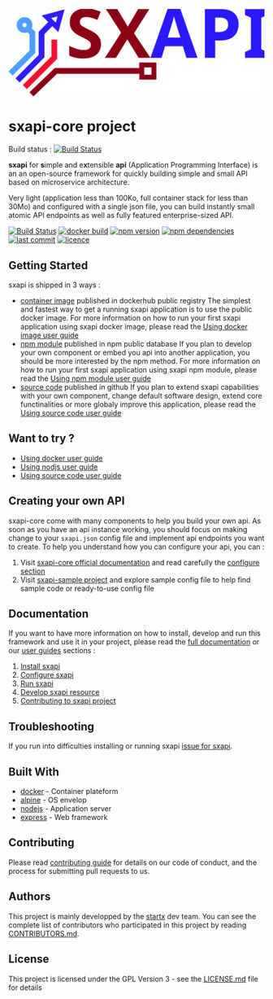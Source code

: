 [![sxapi](docs/assets/logo.svg)](https://github.com/startxfr/sxapi-core)

# sxapi-core project

Build status : [![Build Status](https://travis-ci.org/startxfr/sxapi-core.svg?branch=testing)](https://travis-ci.org/startxfr/sxapi-core)

**sxapi** for **s**imple and e**x**tensible **api** 
(Application Programming Interface) is an an open-source framework for 
quickly building simple and small API based on microservice architecture.

Very light (application less than 100Ko, full container stack for less than 30Mo)
and configured with a single json file, you can build instantly small atomic
API endpoints as well as fully featured enterprise-sized API.

[![Build Status](https://travis-ci.org/startxfr/sxapi-core.svg?branch=testing)](https://travis-ci.org/startxfr/sxapi-core) 
[![docker build](https://img.shields.io/docker/build/startx/sxapi.svg)](https://hub.docker.com/r/startx/sxapi/) 
[![npm version](https://badge.fury.io/js/sxapi-core.svg)](https://www.npmjs.com/package/sxapi-core) 
[![npm dependencies](https://david-dm.org/startxfr/sxapi-core.svg)](https://www.npmjs.com/package/sxapi-core) 
[![last commit](https://img.shields.io/github/last-commit/startxfr/sxapi-core.svg)](https://github.com/startxfr/sxapi-core) 
[![licence](https://img.shields.io/github/license/startxfr/sxapi-core.svg)](https://github.com/startxfr/sxapi-core) 

## Getting Started

sxapi is shipped in 3 ways : 
- [container image](https://hub.docker.com/r/startx/sxapi) published in dockerhub public registry
The simplest and fastest way to get a running sxapi application is to use the
public docker image. For more information on how to run your first sxapi 
application using sxapi docker image, please read the 
[Using docker image user guide](docs/guides/USE_docker.md)
- [npm module](https://www.npmjs.com/package/sxapi-core) published in npm public database
If you plan to develop your own component or embed you api into another 
application, you should be more interested by the npm method. For more 
information on how to run your first sxapi application using sxapi npm module, 
please read the [Using npm module user guide](docs/guides/USE_npm.md)
- [source code](https://github.com/startxfr/sxapi-core/tree/testing) published in github
If you plan to extend sxapi capabilities with your own component, change 
default software design, extend core functinalities or more globaly improve
this application, please read the [Using source code user guide](docs/guides/USE_source.md)

## Want to try ?

- [Using docker user guide](docs/guides/USE_docker.md)
- [Using nodjs user guide](docs/guides/USE_npm.md)
- [Using source code user guide](docs/guides/USE_source.md)

## Creating your own API

sxapi-core come with many components to help you build your own api. As soon as 
you have an api instance working, you should focus on making change to your 
```sxapi.json``` config file and implement api endpoints you want to create. 
To help you understand how you can configure your api, you can :
1. Visit [sxapi-core official documentation](docs/README.md) 
and read carefully the [configure section](docs/2.Configure.md)
2. Visit [sxapi-sample project](https://github.com/startxfr/sxapi-sample) and
explore sample config file to help find sample code or ready-to-use config file

## Documentation

If you want to have more information on how to install, develop and run this
framework and use it in your project, please read the 
[full documentation](docs/README.md) or our [user guides](docs/guides/README.md)
sections :
1. [Install sxapi](docs/guides/1.Install.md)
2. [Configure sxapi](docs/guides/2.Configure.md)
3. [Run sxapi](docs/guides/3.Run.md)
4. [Develop sxapi resource](docs/guides/4.Develop.md)
5. [Contributing to sxapi project](docs/guides/5.Contribute.md)

## Troubleshooting

If you run into difficulties installing or running sxapi [issue for sxapi](https://github.com/startxfr/sxapi-core/issues/new).

## Built With

* [docker](https://www.docker.com/) - Container plateform
* [alpine](https://alpinelinux.org/) - OS envelop
* [nodejs](https://nodejs.org) - Application server
* [express](http://expressjs.com) - Web framework

## Contributing

Please read [contributing guide](docs/guides/5.Contribute.md) 
for details on our code of conduct, and the process for submitting pull requests to us.

## Authors

This project is mainly developped by the [startx](https://www.startx.fr) dev team.
You can see the complete list of contributors who participated in this project
by reading [CONTRIBUTORS.md](docs/CONTRIBUTORS.md).

## License

This project is licensed under the GPL Version 3 - 
see the [LICENSE.md](docs/LICENSE.md) file for details